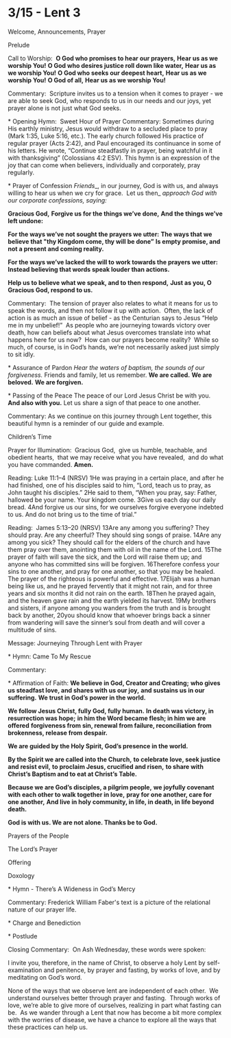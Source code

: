 # 3/15 - Lent 3

Welcome, Announcements, Prayer

Prelude

Call to Worship: 
**O God who promises to hear our prayers,**
**Hear us as we worship You!**
**O God who desires justice roll down like water,**
**Hear us as we worship You!**
**O God who seeks our deepest heart,**
**Hear us as we worship You!**
**O God of all,**
**Hear us as we worship You!**

Commentary:  Scripture invites us to a tension when it comes to prayer - we are able to seek God, who responds to us in our needs and our joys, yet prayer alone is not just what God seeks.

\* Opening Hymn:  Sweet Hour of Prayer
Commentary: Sometimes during His earthly ministry, Jesus would withdraw to a secluded place to pray (Mark 1:35, Luke 5:16, etc.). The early church followed His practice of regular prayer (Acts 2:42), and Paul encouraged its continuance in some of his letters. He wrote, “Continue steadfastly in prayer, being watchful in it with thanksgiving” (Colossians 4:2 ESV). This hymn is an expression of the joy that can come when believers, individually and corporately, pray regularly.

\* Prayer of Confession
_Friends__, in our journey, God is with us, and always willing to hear us when we cry for grace.  Let us then_ _approach_ _God with our corporate confessions, saying:_

**Gracious God,**
**Forgive us for the things we’ve done,**
**And the things we’ve left undone:**

**For the ways we’ve not sought the prayers we utter:**
**The ways that we believe that "thy Kingdom come, thy will be done”**
**Is empty promise, and not a present and coming reality.**

**For the ways we’ve lacked the will to work towards the prayers we utter:**
**Instead believing that words speak louder than actions.**

**Help us to believe what we speak, and to then respond,**
**Just as you, O Gracious God, respond to us.**

Commentary:  The tension of prayer also relates to what it means for us to speak the words, and then not follow it up with action.  Often, the lack of action is as much an issue of belief - as the Centurian says to Jesus “Help me in my unbelief!”  As people who are journeying towards victory over death, how can beliefs about what Jesus overcomes translate into what happens here for us now?  How can our prayers become reality?  While so much, of course, is in God’s hands, we’re not necessarily asked just simply to sit idly.

\* Assurance of Pardon
_Hear the waters of baptism, the sounds of our forgiveness._
Friends and family, let us remember.
**We are called.**
**We are beloved.**
**We are forgiven.**

\* Passing of the Peace
The peace of our Lord Jesus Christ be with you. 
**And also with you.**
Let us share a sign of that peace to one another.    

Commentary: As we continue on this journey through Lent together, this beautiful hymn is a reminder of our guide and example.

Children’s Time 

Prayer for Illumination: 
Gracious God, 
give us humble, teachable, and obedient hearts, 
that we may receive what you have revealed, 
and do what you have commanded. **Amen.**

Reading: Luke 11:1–4 (NRSV)
1He was praying in a certain place, and after he had finished, one of his disciples said to him, “Lord, teach us to pray, as John taught his disciples.”
2He said to them, “When you pray, say: Father, hallowed be your name. Your kingdom come.
3Give us each day our daily bread.
4And forgive us our sins, for we ourselves forgive everyone indebted to us. And do not bring us to the time of trial.”

Reading:  James 5:13–20 (NRSV)
13Are any among you suffering? They should pray. Are any cheerful? They should sing songs of praise.
14Are any among you sick? They should call for the elders of the church and have them pray over them, anointing them with oil in the name of the Lord.
15The prayer of faith will save the sick, and the Lord will raise them up; and anyone who has committed sins will be forgiven.
16Therefore confess your sins to one another, and pray for one another, so that you may be healed. The prayer of the righteous is powerful and effective.
17Elijah was a human being like us, and he prayed fervently that it might not rain, and for three years and six months it did not rain on the earth.
18Then he prayed again, and the heaven gave rain and the earth yielded its harvest.
19My brothers and sisters, if anyone among you wanders from the truth and is brought back by another,
20you should know that whoever brings back a sinner from wandering will save the sinner’s soul from death and will cover a multitude of sins.

Message: Journeying Through Lent with Prayer

\* Hymn: Came To My Rescue

Commentary: 

\* Affirmation of Faith:
**We believe in God, Creator and Creating;**
**who gives us steadfast love, and shares with us our joy,**
**and sustains us in our suffering.**
**We trust in God’s power in the world.**

**We follow Jesus Christ, fully God, fully human.**
**In death was victory, in resurrection was hope;**
**in him the Word became flesh; in him we are offered**
**forgiveness from sin, renewal from failure, reconciliation**
**from brokenness, release from despair.**

**We are guided by the Holy Spirit, God’s presence in the world.**

**By the Spirit we are called into the Church,**
**to celebrate love, seek justice and resist evil,**
**to proclaim Jesus, crucified and risen,**
**to share with Christ’s Baptism and to eat at Christ’s Table.**

**Because we are God’s disciples, a pilgrim people,**
**we joyfully covenant with each other to walk together in love,**
**pray for one another, care for one another,**
**And live in holy community, in life, in death, in life beyond death.**

**God is with us. We are not alone. Thanks be to God.**

Prayers of the People

The Lord’s Prayer

Offering

Doxology

\* Hymn - There’s A Wideness in God’s Mercy

Commentary: Frederick William Faber's text is a picture of the relational nature of our prayer life.

\* Charge and Benediction 

\* Postlude

Closing Commentary:  On Ash Wednesday, these words were spoken:

I invite you, therefore, in the name of Christ,
to observe a holy Lent
by self-examination and penitence,
by prayer and fasting,
by works of love,
and by meditating on God’s word.

None of the ways that we observe lent are independent of each other.  We understand ourselves better through prayer and fasting.  Through works of love, we’re able to give more of ourselves, realizing in part what fasting can be.  As we wander through a Lent that now has become a bit more complex with the worries of disease, we have a chance to explore all the ways that these practices can help us.
